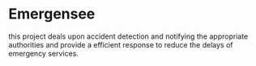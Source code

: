 # Emergensee
this project deals upon accident detection and notifying the appropriate authorities and provide a efficient response to reduce the delays of emergency services.
